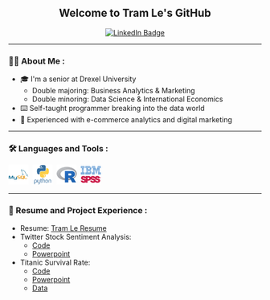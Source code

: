 <div id="header" align="center">
  
Welcome to Tram Le's GitHub
--
  
  <a href="https://www.linkedin.com/in/tramle54/L">
    <img src="https://img.shields.io/badge/LinkedIn-blue?style=for-the-badge&logo=linkedin&logoColor=white" alt="LinkedIn Badge"/> 
  </a>
</div>

---

### :woman_technologist: About Me :
- :mortar_board: I'm a senior at Drexel University 
    - Double majoring: Business Analytics & Marketing
    - Double minoring: Data Science & International Economics
- :keyboard: Self-taught programmer breaking into the data world
- :high_heel:	Experienced with e-commerce analytics and digital marketing

---

### :hammer_and_wrench: Languages and Tools :
<div>
  <img src="https://github.com/devicons/devicon/blob/master/icons/mysql/mysql-original-wordmark.svg" title="SQL" alt="SQL" width="40" height="40"/>&nbsp;
  <img src="https://github.com/devicons/devicon/blob/master/icons/python/python-original-wordmark.svg" title="Python" alt="Python" width="40" height="40"/>&nbsp;
  <img src="https://github.com/devicons/devicon/blob/master/icons/r/r-original.svg" title="R" alt="R" width="40" height="40"/>&nbsp;
  <img src="https://github.com/devicons/devicon/blob/master/icons/spss/spss-original.svg" title="SPSS" alt="SPSS" width="40" height="40"/>&nbsp;
</div>

---

### :page_facing_up: Resume and Project Experience :
- Resume: <a href="https://github.com/tramthingocle/tramle54/blob/main/Tram%20Le%20resume*.pdf" target="blank">Tram Le Resume </a>
- Twitter Stock Sentiment Analysis: 
  - <a href="https://github.com/tramthingocle/tramle54/blob/main/Twitter%20Stock%20Sentiment%20Analysis..R" target="blank">Code </a> 
  - <a href="https://github.com/tramthingocle/tramle54/blob/main/Twitter%20Stock%20Sentiment%20Analysis.pptx" target="blank">Powerpoint </a>
- Titanic Survival Rate:
  - <a href="https://github.com/tramthingocle/tramle54/blob/main/Titantic%20Survival%20Rate%20Analysis.Rmd" target="blank">Code </a> 
  - <a href="https://github.com/tramthingocle/tramle54/blob/main/Titanic%20Survival%20Rate.pptx" target="blank">Powerpoint </a> 
  - <a href="https://github.com/tramthingocle/tramle54/blob/main/Titanic%20Survival%20Rate.csv" target="blank">Data </a> 
